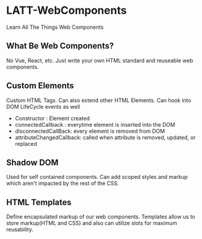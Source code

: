# LATT-WebComponents

Learn All The Things Web Components

## What Be Web Components?

No Vue, React, etc. Just write your own HTML standard and reuseable web components.

## Custom Elements

Custom HTML Tags. Can also extend other HTML Elements. Can hook into DOM LifeCycle events as well

- Constructor : Element created
- connectedCallback : everytime element is inserted into the DOM
- disconnectedCallBack: every element is removed from DOM
- attributeChangedCallback: called when attribute is removed, updated, or replaced

## Shadow DOM

Used for self contained components. Can add scoped styles and markup which aren't impacted by the rest of the CSS.

## HTML Templates

Define encapsulated markup of our web components. Templates allow us to store markup(HTML and CSS) and also can utilize slots for maximum reusability.
